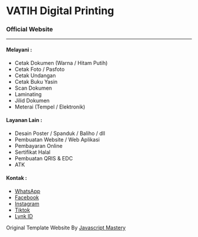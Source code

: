 <h1>VATIH Digital Printing</h1>
<h3>Official Website</h3>
<hr>
<h4>Melayani :</h4>
<ul>
  <li>Cetak Dokumen (Warna / Hitam Putih)</li>
  <li>Cetak Foto / Pasfoto</li>
  <li>Cetak Undangan</li>
  <li>Cetak Buku Yasin</li>
  <li>Scan Dokumen</li>
  <li>Laminating</li>
  <li>Jilid Dokumen</li>
  <li>Meterai (Tempel / Elektronik)</li>
</ul>

<h4>Layanan Lain :</h4>
<ul>
  <li>Desain Poster / Spanduk / Baliho / dll</li>
  <li>Pembuatan Website / Web Aplikasi</li>
  <li>Pembayaran Online</li>
  <li>Sertifikat Halal</li>
  <li>Pembuatan QRIS & EDC</li>
  <li>ATK</li>
</ul>

<h4>Kontak :</h4>
<ul>
  <li><a href="https://wa.me/message/DLRPWPFGCTXOD1" target="_blank">WhatsApp</a></li>
  <li><a href="https://facebook.com/vatihdigitalprinting" target="_blank">Facebook</a></li>
  <li><a href="https://instagram.com/vatih2675" target="_blank">Instagram</a></li>
  <li><a href="https://tiktok.com/@vatih2675" target="_blank">Tiktok</a></li>
  <li><a href="https://lynk.id/vatihofficial" target="_blank">Lynk ID</a></li>
</ul>

Original Template Website By <a href="https://www.youtube.com/@javascriptmastery" target="_blank">Javascript Mastery</a>
